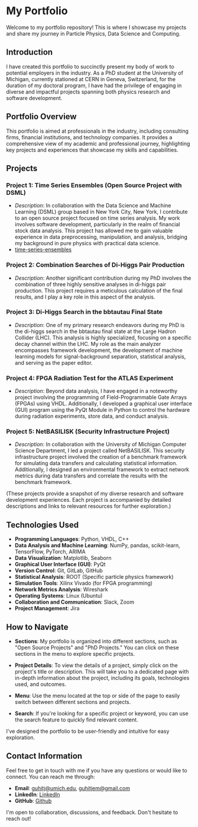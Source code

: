 # My Portfolio

Welcome to my portfolio repository! This is where I showcase my projects and share my journey in Particle Physics, Data Science and Computing.

## Introduction
I have created this portfolio to succinctly present my body of work to potential employers in the industry. As a PhD student at the University of Michigan, currently stationed at CERN in Geneva, Switzerland, for the duration of my doctoral program, I have had the privilege of engaging in diverse and impactful projects spanning both physics research and software development.

## Portfolio Overview
This portfolio is aimed at professionals in the industry, including consulting firms, financial institutions, and technology companies. It provides a comprehensive view of my academic and professional journey, highlighting key projects and experiences that showcase my skills and capabilities.

## Projects
### Project 1: Time Series Ensembles (Open Source Project with DSML)
- *Description*: In collaboration with the Data Science and Machine Learning (DSML) group based in New York City, New York, I contribute to an open source project focused on time series analysis. My work involves software development, particularly in the realm of financial stock data analysis. This project has allowed me to gain valuable experience in data preprocessing, manipulation, and analysis, bridging my background in pure physics with practical data science.
- [time-series-ensembles](https://github.com/jguhit/jguhit.github.io/tree/main/time-series-ensembles)

### Project 2: Combination Searches of Di-Higgs Pair Production
- *Description*: Another significant contribution during my PhD involves the combination of three highly sensitive analyses in di-higgs pair production. This project requires a meticulous calculation of the final results, and I play a key role in this aspect of the analysis.

### Project 3: Di-Higgs Search in the bbtautau Final State 
- *Description*: One of my primary research endeavors during my PhD is the di-higgs search in the bbtautau final state at the Large Hadron Collider (LHC). This analysis is highly specialized, focusing on a specific decay channel within the LHC. My role as the main analyzer encompasses framework development, the development of machine learning models for signal-background separation, statistical analysis, and serving as the paper editor.

### Project 4: FPGA Radiation Test for the ATLAS Experiment
- *Description*: Beyond data analysis, I have engaged in a noteworthy project involving the programming of Field-Programmable Gate Arrays (FPGAs) using VHDL. Additionally, I developed a graphical user interface (GUI) program using the PyQt Module in Python to control the hardware during radiation experiments, store data, and conduct analysis.

### Project 5: NetBASILISK (Security Infrastructure Project)
- *Description*: In collaboration with the University of Michigan Computer Science Department, I led a project called NetBASILISK. This security infrastructure project involved the creation of a benchmark framework for simulating data transfers and calculating statistical information. Additionally, I designed an environmental framework to extract network metrics during data transfers and correlate the results with the benchmark framework.

(These projects provide a snapshot of my diverse research and software development experiences. Each project is accompanied by detailed descriptions and links to relevant resources for further exploration.)

## Technologies Used

- **Programming Languages**: Python, VHDL, C++
- **Data Analysis and Machine Learning**: NumPy, pandas, scikit-learn, TensorFlow, PyTorch, ARIMA
- **Data Visualization**: Matplotlib, Seaborn
- **Graphical User Interface (GUI)**: PyQt
- **Version Control**: Git, GitLab, GitHub
- **Statistical Analysis**: ROOT (Specific particle physics framework)
- **Simulation Tools**: Xilinx Vivado (for FPGA programming)
- **Network Metrics Analysis**: Wireshark
- **Operating Systems**: Linux (Ubuntu)
- **Collaboration and Communication**: Slack, Zoom
- **Project Management**: Jira


## How to Navigate
- **Sections**: My portfolio is organized into different sections, such as "Open Source Projects" and "PhD Projects." You can click on these sections in the menu to explore specific projects.

- **Project Details**: To view the details of a project, simply click on the project's title or description. This will take you to a dedicated page with in-depth information about the project, including its goals, technologies used, and outcomes.

- **Menu**: Use the menu located at the top or side of the page to easily switch between different sections and projects.

- **Search**: If you're looking for a specific project or keyword, you can use the search feature to quickly find relevant content.

I've designed the portfolio to be user-friendly and intuitive for easy exploration.

## Contact Information
Feel free to get in touch with me if you have any questions or would like to connect. You can reach me through:

- **Email**: [guhitj@umich.edu](mailto:guhitj@umich.edu), [guhitjem@gmail.com](mailto:guhitjem@gmail.com)
- **LinkedIn**: [LinkedIn](https://www.linkedin.com/in/jem-guhit/) 
- **GitHub**: [Github](https://github.com/jguhit)

I'm open to collaboration, discussions, and feedback. Don't hesitate to reach out!
